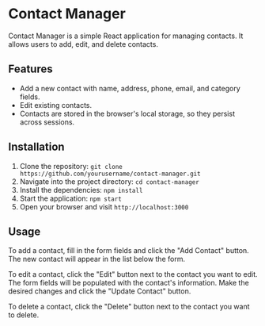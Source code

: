 # Contact Manager

Contact Manager is a simple React application for managing contacts. It allows users to add, edit, and delete contacts.

## Features

- Add a new contact with name, address, phone, email, and category fields.
- Edit existing contacts.
- Contacts are stored in the browser's local storage, so they persist across sessions.

## Installation

1. Clone the repository: `git clone https://github.com/yourusername/contact-manager.git`
2. Navigate into the project directory: `cd contact-manager`
3. Install the dependencies: `npm install`
4. Start the application: `npm start`
5. Open your browser and visit `http://localhost:3000`

## Usage

To add a contact, fill in the form fields and click the "Add Contact" button. The new contact will appear in the list below the form.

To edit a contact, click the "Edit" button next to the contact you want to edit. The form fields will be populated with the contact's information. Make the desired changes and click the "Update Contact" button.

To delete a contact, click the "Delete" button next to the contact you want to delete.
